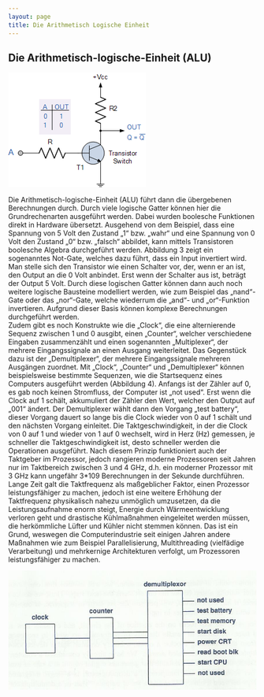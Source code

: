 ```yaml
---
layout: page
title: Die Arithmetisch Logische Einheit
---
```


## Die Arithmetisch-logische-Einheit (ALU)

![My helpful screenshot](/public/pictures/alu-bild1.png)

Die Arithmetisch-logische-Einheit (ALU) führt dann die übergebenen Berechnungen durch. Durch viele logische Gatter können hier die Grundrechenarten ausgeführt werden. Dabei wurden boolesche Funktionen direkt in Hardware übersetzt. Ausgehend von dem Beispiel, dass eine Spannung von 5 Volt den Zustand „1“ bzw. „wahr“ und eine Spannung von 0 Volt den Zustand „0“ bzw. „falsch“ abbildet, kann mittels Transistoren boolesche Algebra durchgeführt werden. Abbildung 3 zeigt ein sogenanntes Not-Gate, welches dazu führt, dass ein Input invertiert wird. Man stelle sich den Transistor wie einen Schalter vor, der, wenn er an ist, den Output an die 0 Volt anbindet. Erst wenn der Schalter aus ist, beträgt der Output 5 Volt. Durch diese logischen Gatter können dann auch noch weitere logische Bausteine modelliert werden, wie zum Beispiel das „nand“-Gate oder das „nor“-Gate, welche wiederrum die „and“- und „or“-Funktion invertieren. Aufgrund dieser Basis können komplexe Berechnungen durchgeführt werden.  
Zudem gibt es noch Konstrukte wie die „Clock“, die eine alternierende Sequenz zwischen 1 und 0 ausgibt, einen „Counter“, welcher verschiedene Eingaben zusammenzählt und einen sogenannten „Multiplexer“, der mehrere Eingangssignale an einen Ausgang weiterleitet. Das Gegenstück dazu ist der „Demultiplexer“, der mehrere Eingangssignale mehreren Ausgängen zuordnet. Mit „Clock“, „Counter“ und „Demultiplexer“ können beispielsweise bestimmte Sequenzen, wie die Startsequenz eines Computers ausgeführt werden (Abbildung 4). Anfangs ist der Zähler auf 0, es gab noch keinen Stromfluss, der Computer ist „not used“. Erst wenn die Clock auf 1 schält, akkumuliert der Zähler den Wert, welcher den Output auf „001“ ändert. Der Demultiplexer wählt dann den Vorgang „test battery“, dieser Vorgang dauert so lange bis die Clock wieder von 0 auf 1 schält und den nächsten Vorgang einleitet. Die Taktgeschwindigkeit, in der die Clock von 0 auf 1 und wieder von 1 auf 0 wechselt, wird in Herz (Hz) gemessen, je schneller die Taktgeschwindigkeit ist, desto schneller werden die Operationen ausgeführt. 
Nach diesem Prinzip funktioniert auch der Taktgeber im Prozessor, jedoch rangieren moderne Prozessoren seit Jahren nur im Taktbereich zwischen 3 und 4 GHz, d.h. ein moderner Prozessor mit 3 GHz kann ungefähr 3*109 Berechnungen in der Sekunde durchführen. Lange Zeit galt die Taktfrequenz als maßgeblicher Faktor, einen Prozessor leistungsfähiger zu machen, jedoch ist eine weitere Erhöhung der Taktfrequenz physikalisch nahezu unmöglich umzusetzen, da die Leistungsaufnahme enorm steigt, Energie durch Wärmeentwicklung verloren geht und drastische Kühlmaßnahmen eingeleitet werden müssen, die herkömmliche Lüfter und Kühler nicht stemmen können. Das ist ein Grund, weswegen die Computerindustrie seit einigen Jahren andere Maßnahmen wie zum Beispiel Parallelisierung, Multithreading (vielfädige Verarbeitung) und mehrkernige Architekturen verfolgt, um Prozessoren leistungsfähiger zu machen.

![My helpful screenshot](/public/pictures/alu-bild2.png)